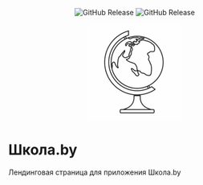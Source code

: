 <div align="center">

![GitHub Release](https://img.shields.io/github/v/release/f69/school)
![GitHub Release](https://img.shields.io/github/v/release/f69/school?include_prereleases&label=beta)

<img src="./icons/Icon-192.png">

</div>

# Школа.by

Лендинговая страница для приложения Школа.by
